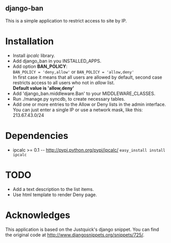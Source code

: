 django-ban
----------

This is a simple application to restrict access to site by IP.

Installation
============

* Install *ipcalc* library.
* Add django_ban in you INSTALLED_APPS.
* Add option **BAN_POLICY**:  
  `BAN_POLICY = 'deny,allow'` or `BAN_POLICY = 'allow,deny'`  
  In first case it means that all users are allowed by default,
  second case restricts access to all users who not in *allow* list.  
  **Default value is 'allow,deny'**
* Add 'django_ban.middleware.Ban' to your MIDDLEWARE_CLASSES.
* Run ./manage.py syncdb, to create necessary tables.
* Add one or more entries to the Allow or Deny lists in the admin
  interface. You can just enter a single IP or use a network mask,
  like this: 213.67.43.0/24

Dependencies
============

* ipcalc >= 0.1 -- http://pypi.python.org/pypi/ipcalc/
  `easy_install install ipcalc`

TODO
===

* Add a text description to the list items.
* Use html template to render Deny page.

Acknowledges
============

This application is based on the Justquick's django snippet.
You can find the original code at http://www.djangosnippets.org/snippets/725/.

